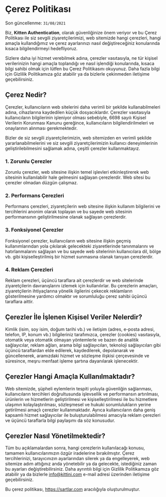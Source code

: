 # Çerez Politikası

Son güncellenme: `31/08/2021`

Biz, **Kitten Authentication**, olarak güvenliğinize önem veriyor ve bu Çerez Politikası ile siz sevgili ziyaretçilerimizi, web sitemizde hangi çerezleri, hangi amaçla kullandığımız ve çerez ayarlarınızı nasıl değiştireceğiniz konularında kısaca bilgilendirmeyi hedefliyoruz.

Sizlere daha iyi hizmet verebilmek adına, çerezler vasıtasıyla, ne tür kişisel verilerinizin hangi amaçla toplandığı ve nasıl işlendiği konularında, kısaca bilgi sahibi olmak için lütfen bu Çerez Politikasını okuyunuz. Daha fazla bilgi için Gizlilik Politikamıza göz atabilir ya da bizlerle çekinmeden iletişime geçebilirsiniz.

## Çerez Nedir?

Çerezler, kullanıcıların web sitelerini daha verimli bir şekilde kullanabilmeleri adına, cihazlarına kaydedilen küçük dosyacıklardır. Çerezler vasıtasıyla kullanıcıların bilgilerinin işleniyor olması sebebiyle, 6698 sayılı Kişisel Verilerin Korunması Kanunu gereğince, kullanıcıların bilgilendirilmeleri ve onaylarının alınması gerekmektedir.

Bizler de siz sevgili ziyaretçilerimizin, web sitemizden en verimli şekilde yararlanabilmelerini ve siz sevgili ziyaretçilerimizin kullanıcı deneyimlerinin geliştirilebilmesini sağlamak adına, çeşitli çerezler kullanmaktayız.

### 1. Zorunlu Çerezler
   Zorunlu çerezler, web sitesine ilişkin temel işlevleri etkinleştirerek web sitesinin kullanılabilir hale gelmesini sağlayan çerezlerdir. Web sitesi bu çerezler olmadan düzgün çalışmaz.

### 2. Performans Çerezleri
   Performans çerezleri, ziyaretçilerin web sitesine ilişkin kullanım bilgilerini ve tercihlerini anonim olarak toplayan ve bu sayede web sitesinin performansının geliştirilmesine olanak sağlayan çerezlerdir.

### 3. Fonksiyonel Çerezler
   Fonksiyonel çerezler, kullanıcıların web sitesine ilişkin geçmiş kullanımlarından yola çıkılarak gelecekteki ziyaretlerinde tanınmalarını ve hatırlanmalarını sağlayan ve bu sayede web sitelerinin kullanıcılara dil, bölge vb. gibi kişiselleştirilmiş bir hizmet sunmasına olanak tanıyan çerezlerdir.

### 4. Reklam Çerezleri
   Reklam çerezleri, üçüncü taraflara ait çerezlerdir ve web sitelerinde ziyaretçilerin davranışlarını izlemek için kullanılırlar. Bu çerezlerin amaçları, ziyaretçilerin ihtiyaçlarına yönelik ilgilerini çekecek reklamların gösterilmesine yardımcı olmaktır ve sorumluluğu çerez sahibi üçüncü taraflara aittir.

## Çerezler İle İşlenen Kişisel Veriler Nelerdir?
Kimlik (isim, soy isim, doğum tarihi vb.) ve iletişim (adres, e-posta adresi, telefon, IP, konum vb.) bilgileriniz tarafımızca, çerezler (cookies) vasıtasıyla, otomatik veya otomatik olmayan yöntemlerle ve bazen de analitik sağlayıcılar, reklam ağları, arama bilgi sağlayıcıları, teknoloji sağlayıcıları gibi üçüncü taraflardan elde edilerek, kaydedilerek, depolanarak ve güncellenerek, aramızdaki hizmet ve sözleşme ilişkisi çerçevesinde ve süresince, meşru menfaat işleme şartına dayanılarak işlenecektir.

## Çerezler Hangi Amaçla Kullanılmaktadır?

Web sitemizde, şüpheli eylemlerin tespiti yoluyla güvenliğin sağlanması, kullanıcıların tercihleri doğrultusunda işlevsellik ve performansın artırılması, ürünlerin ve hizmetlerin geliştirilmesi ve kişiselleştirilmesi ile bu hizmetlere ulaşımın kolaylaştırılması, sözleşmesel ve hukuki sorumlulukların yerine getirilmesi amaçlı çerezler kullanmaktadır. Ayrıca kullanıcıların daha geniş kapsamlı hizmet sağlayıcılar ile buluşturulabilmesi amacıyla reklam çerezleri ve üçüncü taraflarla bilgi paylaşımı da söz konusudur.

## Çerezler Nasıl Yönetilmektedir?

Tüm bu açıklamalardan sonra, hangi çerezlerin kullanılacağı konusu, tamamen kullanıcılarımızın özgür iradelerine bırakılmıştır. Çerez tercihlerinizi, tarayıcınızın ayarlarından silerek ya da engelleyerek, web sitemize adım attığınız anda yönetebilir ya da gelecekte, istediğiniz zaman bu ayarları değiştirebilirsiniz. Daha ayrıntılı bilgi için Gizlilik Politikamıza göz atabilir ya da bizlerle [info@kittini.com](mailto:info@kittini.com) e-mail adresi üzerinden iletişime geçebilirsiniz.

Bu çerez politikası, https://sartlar.com aracılığıyla oluşturulmuştur.
